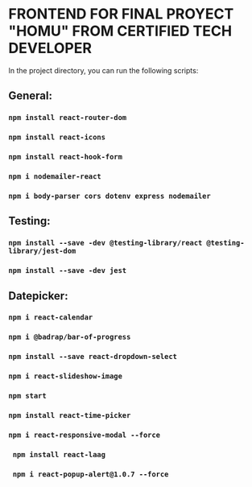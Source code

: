 # FRONTEND FOR FINAL PROYECT "HOMU" FROM CERTIFIED TECH DEVELOPER
In the project directory, you can run the following scripts:

## General:

### `npm install react-router-dom`

### `npm install react-icons`

### `npm install react-hook-form`

### `npm i nodemailer-react`

### `npm i body-parser cors dotenv express nodemailer`


## Testing:

### `npm install --save -dev @testing-library/react @testing-library/jest-dom`

### `npm install --save -dev jest`


## Datepicker:

### `npm i react-calendar`

### `npm i @badrap/bar-of-progress`

### `npm install --save react-dropdown-select`

### `npm i react-slideshow-image`

### `npm start`

### `npm install react-time-picker`

### `npm i react-responsive-modal --force`

### ` npm install react-laag`

### ` npm i react-popup-alert@1.0.7 --force`
